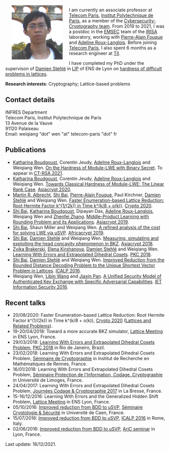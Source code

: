 <img src="./weiqiang.jpg" alt="[Weiqiang Wen]" align="left" vspace="8" hspace="20" width="160" height="170">

I am currently an associate professor at [Telecom Paris](https://www.telecom-paris.fr/), [Institut Polytechnique de Paris](https://www.ip-paris.fr), as a member of the [Cybersecurity-Cryptography team](https://www.telecom-paris.fr/en/research/laboratories/information-processing-and-communication-laboratory-ltci/research-teams/cybersecurity-cryptography-c2). From 2019 to 2021, I was a postdoc in the <a href="https://www.irisa.fr/emsec/?p=presentation">EMSEC</a> team of the <a href="http://www.irisa.fr/">IRISA</a> laboratory,
working with <a href="https://www.di.ens.fr/~fouque/">Pierre-Alain Fouque</a> and <a href="http://people.irisa.fr/Adeline.Roux-Langlois/">Adeline Roux-Langlois</a>. Before joining [Telecom Paris](https://www.telecom-paris.fr/), I also spent 6 months as a research engineer at [TII](https://www.tii.ae).

I have completed my PhD under the supervison of [Damien Stehl&eacute;](http://perso.ens-lyon.fr/damien.stehle/) in [LIP](http://www.ens-lyon.fr/LIP) of ENS de Lyon on [hardness of difficult problems in lattices](http://people.irisa.fr/Weiqiang.Wen/thesis.html).

**Research interests**: Cryptography; Lattice-based problems

## Contact details
INFRES Department  
Telecom Paris, Institut Polytechnique de Paris  
13 Avenue de la Vauve  
91120 Palaiseau  
Email: weiqiang "dot" wen "at" telecom-paris "dot" fr  

## Publications
- [Katharina Boudgoust](https://katinkabou.github.io/), Corentin Jeudy, [Adeline Roux-Langlois](http://people.irisa.fr/Adeline.Roux-Langlois/) and Weiqiang Wen. [On the Hardness of Module-LWE with Binary Secret](https://eprint.iacr.org/2021/265). To appear in [CT-RSA 2021](https://sites.google.com/site/ctrsa2021/home).
- [Katharina Boudgoust](https://katinkabou.github.io/), Corentin Jeudy, [Adeline Roux-Langlois](http://people.irisa.fr/Adeline.Roux-Langlois/) and Weiqiang Wen. [Towards Classical Hardness of Module-LWE: The Linear Rank Case](https://eprint.iacr.org/2020/1020). [Asiacrypt 2020](https://asiacrypt.iacr.org/2020/).
- [Martin R. Albrecht](https://malb.io/), [Shi Bai](https://maths-people.anu.edu.au/~bai/), [Pierre-Alain Fouque](https://www.di.ens.fr/~fouque/), Paul Kirchner, [Damien Stehl&eacute;](http://perso.ens-lyon.fr/damien.stehle/) and Weiqiang Wen. [Faster Enumeration-based Lattice Reduction: Root Hermite Factor k^(1/(2k)) in Time k^(k/8 + o(k))](https://eprint.iacr.org/2020/707). [Crypto 2020](https://crypto.iacr.org/2020/).
- [Shi Bai](https://maths-people.anu.edu.au/~bai/), [Katharina Boudgoust](https://katinkabou.github.io/), Dipayan Das, [Adeline Roux-Langlois](http://people.irisa.fr/Adeline.Roux-Langlois/), Weiqiang Wen and [Zhenfei Zhang](https://zhenfeizhang.github.io/). [Middle-Product Learning with Rounding Problem and its Applications](https://eprint.iacr.org/2019/1001). [Asiacrypt 2019](https://asiacrypt.iacr.org/2019/).
- [Shi Bai](https://maths-people.anu.edu.au/~bai/), Shaun Miller and Weiqiang Wen. [A refined analysis of the cost for solving
LWE via uSVP](https://eprint.iacr.org/2019/502). [Africacrypt 2019](http://africacrypt2019.aui.ma/index.php).
- [Shi Bai](https://maths-people.anu.edu.au/~bai/), [Damien Stehl&eacute;](http://perso.ens-lyon.fr/damien.stehle/) and Weiqiang Wen. [Measuring, simulating and exploiting the head concavity phenomenon in BKZ](https://eprint.iacr.org/2018/856). [Asiacrypt 2018](https://pkc.iacr.org/2018/).
- [Zvika Brakerski](http://www.wisdom.weizmann.ac.il/~zvikab/), [Elena Kirshanova](http://perso.ens-lyon.fr/elena.kirshanova/), [Damien Stehl&eacute;](http://perso.ens-lyon.fr/damien.stehle/) and Weiqiang Wen. [Learning With Errors and Extrapolated Dihedral Cosets](https://arxiv.org/abs/1710.08223). [PKC 2018](https://pkc.iacr.org/2018/).
- [Shi Bai](https://maths-people.anu.edu.au/~bai/), [Damien Stehl&eacute;](http://perso.ens-lyon.fr/damien.stehle/) and Weiqiang Wen. [Improved Reduction from the Bounded Distance Decoding Problem to the Unique Shortest Vector Problem in Lattices](http://eprint.iacr.org/2016/753). [ICALP 2016](http://www.easyconferences.eu/icalp2016/).
- Weiqiang Wen, [Libin Wang](https://www.researchgate.net/profile/Libin_Wang6) and [Jiaxin Pan](https://www.ntnu.edu/employees/jiaxin.pan). [A Unified Security Model of Authenticated Key Exchange with Specific Adversarial Capabilities](http://eprint.iacr.org/2013/871). [IET Information Security 2016](http://digital-library.theiet.org/content/journals/10.1049/iet-ifs.2014.0234).

## Recent talks

- 20/08/2020: Faster Enumeration-based Lattice Reduction: Root Hermite Factor k^(1/(2k)) in Time k^(k/8 + o(k)), [Crypto 2020](https://crypto.iacr.org/2020/) ([Lattices and Related Problems](https://crypto.iacr.org/2020/program.php#day-2020-08-20)).
- 19-20/04/2018: Toward a more accurate BKZ simulator, [Lattice Meeting](https://crypto.iacr.org/2020/program.php#day-2020-08-20) in ENS Lyon, France.
- 29/03/2018: [Learning With Errors and Extrapolated Dihedral Cosets Problem](./lweedcp_PKC.pdf), [PKC 2018](https://pkc.iacr.org/2018/) in Rio de Janeiro, Brazil.
- 23/02/2018: Learning With Errors and Extrapolated Dihedral Cosets Problem, [S&eacute;minaire de Cryptographie](https://webmath.univ-rennes1.fr/crypto/) in Institut de Recherche en Math&eacute;matiques de Rennes, France.
- 16/01/2018: Learning With Errors and Extrapolated Dihedral Cosets Problem, [S&eacute;minaire Protection de l'Information, Codage, Cryptographie](https://indico.math.cnrs.fr/event/3104/) in Universit&eacute; de Limoges, France.
- 24/04/2017: Learning With Errors and Extrapolated Dihedral Cosets Problem, [Journ&eacute;es Codage & Cryptographie 2017](https://jc2-2017.inria.fr/) in La Bresse, France.
- 15-16/12/2016: Learning With Errors and the Generalized Hidden Shift Problem, [Lattice Meeting](http://perso.ens-lyon.fr/damien.stehle/LATTICE_MEETINGS.html) in ENS Lyon, France.
- 05/10/2016: [Improved reduction from BDD to uSVP](./bddusvp_Caen.pdf),  [S&eacute;minaire Cryptologie & S&eacute;curit&eacute;](https://barbierm01.users.greyc.fr/seminaire_crypto/seminaire.html) in Universit&eacute; de Caen, France.
- 15/07/2016: [Improved reduction from BDD to uSVP](./bddusvp_ICALP.pdf), [ICALP 2016](http://www.easyconferences.eu/icalp2016) in Rome, Italy.
- 02/06/2016: [Improved reduction from BDD to uSVP](./bddusvp_AriC.pdf), [AriC seminar](http://www.ens-lyon.fr/LIP/AriC/seminar) in Lyon, France.

Last update: 16/12/2021.
